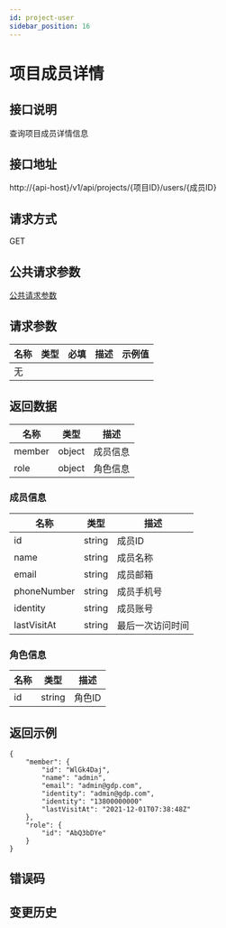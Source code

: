 ```yaml
---
id: project-user
sidebar_position: 16
---
```


# 项目成员详情

## 接口说明
查询项目成员详情信息

## 接口地址
http://{api-host}/v1/api/projects/{项目ID}/users/{成员ID}

## 请求方式
GET


## 公共请求参数
[公共请求参数](../../open-api#公共请求参数)

## 请求参数
| 名称 | 类型 | 必填 | 描述 | 示例值 |
| --- | --- | --- | --- | --- |
| 无 |  |  |  |  |

## 返回数据

| 名称 | 类型 | 描述 |
| --- | --- | --- |
| member | object | 成员信息 |
| role | object | 角色信息 |

### 成员信息
| 名称 | 类型 | 描述 |
| --- | --- | --- |
| id | string | 成员ID |
| name | string | 成员名称 |
| email | string | 成员邮箱 |
| phoneNumber | string | 成员手机号 |
| identity | string | 成员账号 |
| lastVisitAt | string | 最后一次访问时间 |

### 角色信息
| 名称 | 类型 | 描述 |
| --- | --- | --- |
| id | string | 角色ID |


## 返回示例
```
{
    "member": {
        "id": "WlGk4Daj",
        "name": "admin",
        "email": "admin@gdp.com",
        "identity": "admin@gdp.com",
        "identity": "13800000000"
        "lastVisitAt": "2021-12-01T07:38:48Z"
    },
    "role": {
        "id": "AbQ3bDYe"
    }
}
```

## 错误码

## 变更历史